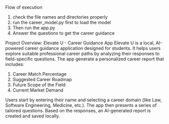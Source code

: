 Flow of execution

1. check the file names and directories properly
2. run the career_model.py first to load the model
3. Then run the app.py
4. Answer the questions to get the career guidance

Project Overview: Elevate U - Career Guidance App
Elevate U is a local, AI-powered career guidance application designed for students. It helps users explore suitable professional career paths by analyzing their responses to field-specific questions. The app generate a personalized career report that includes:

1. Career Match Percentage
2. Suggested Career Roadmap
3. Future Scope of the Field
4. Current Market Demand

Users start by entering their name and selecting a career domain (like Law, Software Engineering, Medicine, etc.). The app then presents a series of tailored questions. Based on the responses, an AI-generated report is created and saved locally.
